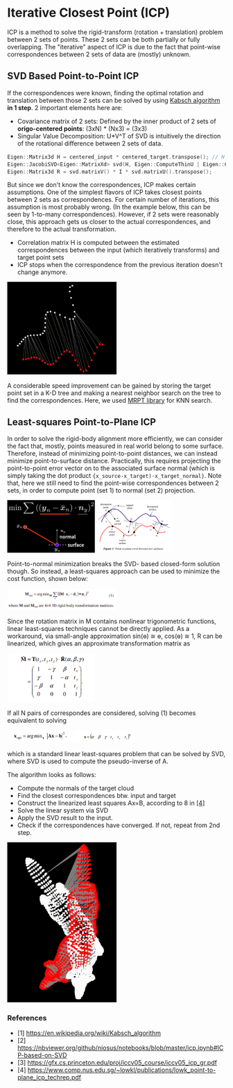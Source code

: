 # Iterative Closest Point (ICP)
ICP is a method to solve the rigid-transform (rotation + translation) problem between 2 sets of points. These 2 sets can be both partially or fully overlapping.
The "iterative" aspect of ICP is due to the fact that point-wise correspondences between 2 sets of data are (mostly) unknown. 

## SVD Based Point-to-Point ICP
If the correspondences were known, finding the optimal rotation and translation between those 2 sets can be solved by using [Kabsch algorithm](https://en.wikipedia.org/wiki/Kabsch_algorithm) **in 1 step**. 2 important elements here are:
- Covariance matrix of 2 sets: Defined by the inner product of 2 sets of **origo-centered points**: (3xN) * (Nx3) = (3x3)
- Singular Value Decomposition: U*V^T of SVD is intuitively the direction of the rotational difference between 2 sets of data.
```c++
Eigen::Matrix3d H = centered_input * centered_target.transpose(); // H = 3x3
Eigen::JacobiSVD<Eigen::MatrixXd> svd(H, Eigen::ComputeThinU | Eigen::ComputeThinV);
Eigen::Matrix3d R = svd.matrixV() * I * svd.matrixU().transpose();
```

But since we don't know the correspondences, ICP makes certain assumptions. One of the simplest flavors of ICP takes closest points between 2 sets as correspondences. For certain number of iterations, this assumption is most probably wrong. (In the example below, this can be seen by 1-to-many correspondences). However, if 2 sets were reasonably close, this approach gets us closer to the actual correspondences, and therefore to the actual transformation. 

- Correlation matrix H is computed between the estimated correspondences between the input (which iteratively transforms) and target point sets
- ICP stops when the correspondence from the previous iteration doesn't change anymore.

<img src="https://raw.githubusercontent.com/goksanisil23/lazy_minimal_robotics/main/ICP/3D/resources/2d_ICP.gif" width=50% height=50%>

A considerable speed improvement can be gained by storing the target point set in a K-D tree and making a nearest neighbor search on the tree to find the correspondences. Here, we used [MRPT library](https://github.com/vioshyvo/mrpt) for KNN search.

## Least-squares Point-to-Plane ICP
In order to solve the rigid-body alignment more efficiently, we can consider the fact that, mostly, points measured in real world belong to some surface. Therefore, instead of minimizing point-to-point distances, we can instead minimize point-to-surface distance. Practically, this requires projecting the point-to-point error vector on to the associated surface normal (which is simply taking the dot product `{x_source-x_target)·x_target_normal}`. Note that, here we still need to find the point-wise correspondences between 2 sets, in order to compute point (set 1) to normal (set 2) projection.

<img src="https://raw.githubusercontent.com/goksanisil23/lazy_minimal_robotics/main/ICP/3D/resources/point_to_plane.png" width=40% height=40%><img src="https://raw.githubusercontent.com/goksanisil23/lazy_minimal_robotics/main/ICP/3D/resources/tangent.png" width=35.5% height=35%> 

Point-to-normal minimization breaks the SVD- based closed-form solution though. So instead, a least-squares approach can be used to minimize the cost function, shown below:

<img src="https://raw.githubusercontent.com/goksanisil23/lazy_minimal_robotics/main/ICP/3D/resources/equation_point_to_plane.png" width=50% height=50%>

Since the rotation matrix in M contains nonlinear trigonometric functions, linear least-squares techniques cannot be directly applied. As a workaround, via small-angle approximation sin(ѳ) ≅ ѳ, cos(ѳ) ≅ 1, R can be linearized, which gives an approximate transformation matrix as

<img src="https://raw.githubusercontent.com/goksanisil23/lazy_minimal_robotics/main/ICP/3D/resources/m_approx.png" width=40% height=40%>

If all N pairs of correspondes are considered, solving (1) becomes equivalent to solving

<img src="https://raw.githubusercontent.com/goksanisil23/lazy_minimal_robotics/main/ICP/3D/resources/linear.png" width=30% height=50%>
<img src="https://raw.githubusercontent.com/goksanisil23/lazy_minimal_robotics/main/ICP/3D/resources/x.png" width=28% height=50%>

which is a standard linear least-squares problem that can be solved by SVD, where SVD is used to compute the pseudo-inverse of A.


The algorithm looks as follows:
- Compute the normals of the target cloud
- Find the closest correspondences btw. input and target
- Construct the linearized least squares Ax=B, according to 8 in [[4]](https://www.comp.nus.edu.sg/~lowkl/publications/lowk_point-to-plane_icp_techrep.pdf )
- Solve the linear system via SVD
- Apply the SVD result to the input.
- Check if the correspondences have converged. If not, repeat from 2nd step.

<img src="https://raw.githubusercontent.com/goksanisil23/lazy_minimal_robotics/main/ICP/3D/resources/3d_point_to_plane.gif" width=50% height=50%>

### References
- [1] https://en.wikipedia.org/wiki/Kabsch_algorithm
- [2] https://nbviewer.org/github/niosus/notebooks/blob/master/icp.ipynb#ICP-based-on-SVD
- [3] https://gfx.cs.princeton.edu/proj/iccv05_course/iccv05_icp_gr.pdf
- [4] https://www.comp.nus.edu.sg/~lowkl/publications/lowk_point-to-plane_icp_techrep.pdf 